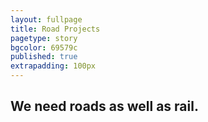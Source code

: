 ```yaml
---
layout: fullpage
title: Road Projects
pagetype: story
bgcolor: 69579c
published: true
extrapadding: 100px
---
```


<!-- <div class="mapstage"></div> -->

## We need roads as well as rail. 
